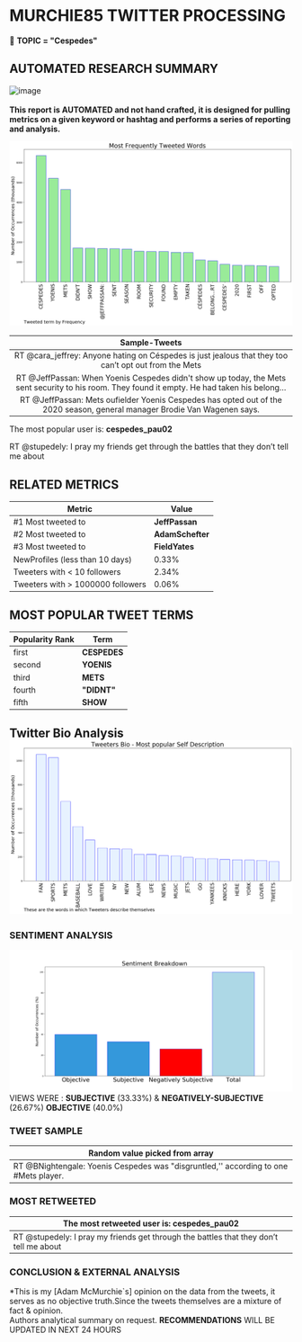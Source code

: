 # MURCHIE85 TWITTER PROCESSING 
&#x1F34E; **TOPIC = "Cespedes"**

## AUTOMATED RESEARCH SUMMARY

![image](https://marketingplatform.google.com/about/static/images/gmp/analytics-smb-benefit.jpg)
<br></br>
<b> This report is AUTOMATED and not hand crafted, it is designed for pulling metrics on a given keyword or hashtag and performs a series of reporting and analysis.</b>



![image](TWEETS.png)



|                **Sample-Tweets**        |
| :-------------: |
| RT @cara_jeffrey: Anyone hating on Céspedes is just jealous that they too can’t opt out from the Mets |
| RT @JeffPassan: When Yoenis Cespedes didn't show up today, the Mets sent security to his room. They found it empty. He had taken his belong… |
| RT @JeffPassan: Mets oufielder Yoenis Cespedes has opted out of the 2020 season, general manager Brodie Van Wagenen says. |

The most popular user is: **cespedes_pau02**
<div class="alert alert-block alert-danger"> RT @stupedely: I pray my friends get through the battles that they don’t tell me about</div>

## RELATED METRICS<br>
| Metric | Value |
| ------------- | ------------- |
| #1 Most tweeted to  | **JeffPassan** |
| #2 Most tweeted to  | **AdamSchefter** |
| #3 Most tweeted to  | **FieldYates** |
| NewProfiles (less than 10 days) | 0.33%  |
| Tweeters with < 10 followers  | 2.34%|
| Tweeters with > 1000000 followers  | 0.06%  |



## MOST POPULAR TWEET TERMS 


| Popularity Rank  | Term |
| ------------- | ------------- |
| first  | **CESPEDES**  |
| second  | **YOENIS**  |
| third  | **METS** |
| fourth  | **"DIDNT"**  |
| fifth  | **SHOW**  |


## Twitter Bio Analysis![image](BIO.png)
### SENTIMENT ANALYSIS
![image](sentiment.png)
VIEWS WERE : **SUBJECTIVE**  (33.33%) & **NEGATIVELY-SUBJECTIVE** (26.67%) **OBJECTIVE** (40.0%)

### TWEET SAMPLE 
| Random value picked from array |
| ------------- |
|RT @BNightengale: Yoenis Cespedes was "disgruntled,'' according to one #Mets player. |

### MOST RETWEETED 

| The most retweeted user is: **cespedes_pau02**  |
| ------------- |
| RT @stupedely: I pray my friends get through the battles that they don’t tell me about |

### CONCLUSION & EXTERNAL ANALYSIS

*This is my [Adam McMurchie`s] opinion on the data from the tweets, it serves as no objective truth.Since the tweets themselves are a mixture of fact & opinion.<br>
Authors analytical summary on request.
**RECOMMENDATIONS** WILL BE UPDATED IN NEXT  24 HOURS <br>